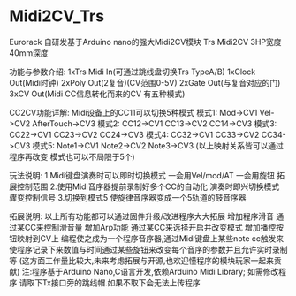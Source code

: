 # Midi2CV_Trs

Eurorack 自研发基于Arduino nano的强大Midi2CV模块
Trs Midi2CV 3HP宽度 40mm深度

功能与参数介绍:
1xTrs Midi In(可通过跳线盘切换Trs TypeA/B)
1xClock Out(Midi时钟)
2xPoly Out(2复音)(CV范围0-5V)
2xGate Out(与复音对应的门)
3xCV Out(Midi CC信息转化而来的CV 有五种模式)

CC2CV功能详解: Midi设备上的CC11可以切换5种模式
模式1: Mod->CV1 Vel->CV2 AfterTouch->CV3
模式2: CC12->CV1 CC13->CV2 CC14->CV3
模式3: CC22->CV1 CC23->CV2 CC24->CV3
模式4: CC32->CV1 CC33->CV2 CC34->CV3
模式5: Note1->CV1 Note2->CV2 Note3->CV3
(以上映射关系皆可以通过程序再改变 模式也可以不局限于5个)

玩法说明:
1.Midi键盘演奏时可以即时切换模式 一会用Vel/mod/AT 一会用旋钮 拓展控制范围
2.使用Midi音序器提前录制好多个CC的自动化 演奏时即兴切换模式 骤变控制信号
3.切换到模式5 使旋律音序器变成一个5轨道的鼓音序器

拓展说明:
以上所有功能都可以通过固件升级/改进程序大大拓展
增加程序滑音 通过某CC来控制滑音量
增加Arp功能 通过某CC来选择开启并改变模式
增加播控按钮映射到CV上 
编程使之成为一个程序音序器,通过Midi键盘上某些note cc触发来使程序记录下来数值与时间通过某些旋钮来改变每个音序的参数并且允许实时录制等
(这方面工作量比较大,未来考虑拓展与开源,也欢迎懂程序的模块玩家一起来贡献)
注:程序基于Arduino Nano,C语言开发,依赖Arduino Midi Library; 如需修改程序 请取下Tx接口旁的跳线帽.如果不取下会无法上传程序
